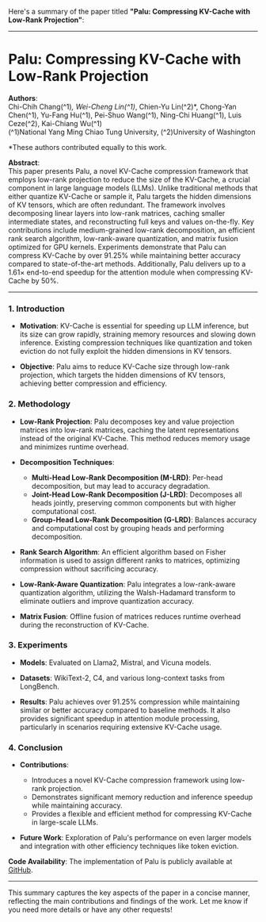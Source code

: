 Here's a summary of the paper titled **"Palu: Compressing KV-Cache with Low-Rank Projection"**:

---

# Palu: Compressing KV-Cache with Low-Rank Projection

**Authors**:  
Chi-Chih Chang\(^1\)*, Wei-Cheng Lin\(^1\)*, Chien-Yu Lin\(^2\)*, Chong-Yan Chen\(^1\), Yu-Fang Hu\(^1\), Pei-Shuo Wang\(^1\), Ning-Chi Huang\(^1\), Luis Ceze\(^2\), Kai-Chiang Wu\(^1\)  
\(^1\)National Yang Ming Chiao Tung University, \(^2\)University of Washington

\*These authors contributed equally to this work.

**Abstract**:  
This paper presents Palu, a novel KV-Cache compression framework that employs low-rank projection to reduce the size of the KV-Cache, a crucial component in large language models (LLMs). Unlike traditional methods that either quantize KV-Cache or sample it, Palu targets the hidden dimensions of KV tensors, which are often redundant. The framework involves decomposing linear layers into low-rank matrices, caching smaller intermediate states, and reconstructing full keys and values on-the-fly. Key contributions include medium-grained low-rank decomposition, an efficient rank search algorithm, low-rank-aware quantization, and matrix fusion optimized for GPU kernels. Experiments demonstrate that Palu can compress KV-Cache by over 91.25% while maintaining better accuracy compared to state-of-the-art methods. Additionally, Palu delivers up to a 1.61× end-to-end speedup for the attention module when compressing KV-Cache by 50%.

---

### 1. Introduction

- **Motivation**: KV-Cache is essential for speeding up LLM inference, but its size can grow rapidly, straining memory resources and slowing down inference. Existing compression techniques like quantization and token eviction do not fully exploit the hidden dimensions in KV tensors.

- **Objective**: Palu aims to reduce KV-Cache size through low-rank projection, which targets the hidden dimensions of KV tensors, achieving better compression and efficiency.

### 2. Methodology

- **Low-Rank Projection**: Palu decomposes key and value projection matrices into low-rank matrices, caching the latent representations instead of the original KV-Cache. This method reduces memory usage and minimizes runtime overhead.

- **Decomposition Techniques**:
  - **Multi-Head Low-Rank Decomposition (M-LRD)**: Per-head decomposition, but may lead to accuracy degradation.
  - **Joint-Head Low-Rank Decomposition (J-LRD)**: Decomposes all heads jointly, preserving common components but with higher computational cost.
  - **Group-Head Low-Rank Decomposition (G-LRD)**: Balances accuracy and computational cost by grouping heads and performing decomposition.

- **Rank Search Algorithm**: An efficient algorithm based on Fisher information is used to assign different ranks to matrices, optimizing compression without sacrificing accuracy.

- **Low-Rank-Aware Quantization**: Palu integrates a low-rank-aware quantization algorithm, utilizing the Walsh-Hadamard transform to eliminate outliers and improve quantization accuracy.

- **Matrix Fusion**: Offline fusion of matrices reduces runtime overhead during the reconstruction of KV-Cache.

### 3. Experiments

- **Models**: Evaluated on Llama2, Mistral, and Vicuna models.

- **Datasets**: WikiText-2, C4, and various long-context tasks from LongBench.

- **Results**: Palu achieves over 91.25% compression while maintaining similar or better accuracy compared to baseline methods. It also provides significant speedup in attention module processing, particularly in scenarios requiring extensive KV-Cache usage.

### 4. Conclusion

- **Contributions**:
  - Introduces a novel KV-Cache compression framework using low-rank projection.
  - Demonstrates significant memory reduction and inference speedup while maintaining accuracy.
  - Provides a flexible and efficient method for compressing KV-Cache in large-scale LLMs.

- **Future Work**: Exploration of Palu's performance on even larger models and integration with other efficiency techniques like token eviction.

**Code Availability**: The implementation of Palu is publicly available at [GitHub](https://github.com/shadowpa0327/Palu).

---

This summary captures the key aspects of the paper in a concise manner, reflecting the main contributions and findings of the work. Let me know if you need more details or have any other requests!